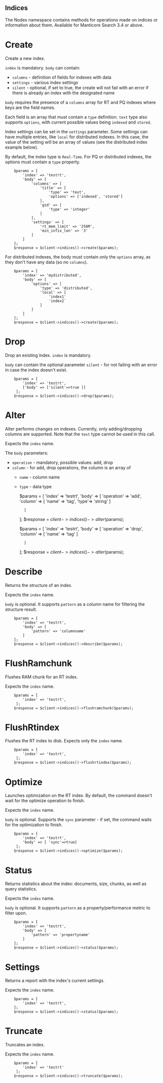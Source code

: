Indices
-------

The Nodes namespace contains methods for operations made on indices or information about them. Available for Manticore Search 3.4 or above.

Create
======
Create a new index.

`index` is mandatory.
`body` can contain:

* `columns` - definition of fields for indexes with data
* `settings` - various index settings
* `silent` - optional, if set to true, the create will not fail with an error if there is already an index with the designated name

`body` requires the presence of a `columns` array for RT and PQ indexes where keys are the field names.

Each field is an array that must contain a `type` definition.
`text` type also supports `options`, with current possible values being `indexed` and `stored`.

Index settings can be set in the `settings` parameter. Some settings can have multiple entries, like `local` for distributed 
indexes. In this case, the value of the setting will be an array of values (see the distributed index example below).

By default, the index type is `Real-Time`. For PQ or distributed indexes, the options must contain a `type` property.


        $params = [
            'index' => 'testrt',
            'body' => [
                'columns' => [
                    'title' => [
                        'type' => 'text',
                        'options' => ['indexed', 'stored']
                    ],
                    'gid' => [
                        'type' => 'integer'
                    ]
                ],
                'settings' => [
                    'rt_mem_limit' => '256M',
                    'min_infix_len' => '3'
                ]
            ]
        ];
        $response = $client->indices()->create($params);
        
For distributed indexes, the body must contain only the `options` array, as they don't have any data (so no `columns`).

        $params = [
            'index' => 'mydistributed',
            'body' => [
                'options' => [
                    'type' => 'distributed',
                    'local' => [
                        'index1'
                        'index2`
                    ]
                ]
            ]
        ];
        $response = $client->indices()->create($params);        

       
Drop
===
Drop an existing index. `index` is mandatory.

`body` can contain the optional parameter `silent` - for not failing with an error in case the index doesn't exist.


        $params = [
            'index' => 'testrt',
            ['body' => ['silent'=>true ]]
         ];
        $response = $client->indices()->drop($params);
        
Alter
====
Alter performs changes on indexes. Currently, only adding/dropping columns are supported.
Note that the `text` type cannot be used in this call.

Expects the `index` name.

The `body` parameters:
 
* `operation` - mandatory, possible values: add, drop
* `column` - for add, drop operations, the column is an array of
    * `name` - column name
    * `type` - data type
 

        $params = [
            'index' => 'testrt',
            'body' => [
                'operation' => 'add',
                'column' => [
                    'name' => 'tag',
                    'type'=> 'string'
                ]
                   
            ]
        ];
        $response = $client->indices()->alter($params);
        
        $params = [
            'index' => 'testrt',
            'body' => [
                'operation' => 'drop',
                'column' => [
                    'name' => 'tag'
                ]
                   
            ]
        ];
        $response = $client->indices()->alter($params);        

Describe
========
Returns the structure of an index.

Expects the `index` name.

`body` is optional. It supports `pattern` as a column name for filtering the structure result.

        $params = [
            'index' => 'testrt',
            'body' => [
                'pattern' => 'columnname'
            ]
        ];
        $response = $client->indices()->describe($params);

FlushRamchunk
=============
Flushes RAM chunk for an RT index.

Expects the `index` name.

        $params = [
            'index' => 'testrt',
         ];
        $response = $client->indices()->flushramchunk($params);               

FlushRtindex
============
Flushes the RT index to disk.
Expects only the `index` name.

        $params = [
            'index' => 'testrt',
         ];
        $response = $client->indices()->flushrtindex($params);

Optimize
========

Launches optimization on the RT index. By default, the command doesn't wait for the optimize operation to finish.

Expects the `index` name.

`body` is optional. Supports the `sync` parameter - if set, the command waits for the optimization to finish.


        $params = [
            'index' => 'testrt',
            'body' => [ 'sync'=>true]
         ];
        $response = $client->indices()->optimize($params);      

Status
======
Returns statistics about the index: documents, size, chunks, as well as query statistics.

Expects the `index` name.

`body` is optional. It supports `pattern` as a property/performance metric to filter upon.

        $params = [
            'index' => 'testrt',
            'body' => [
                'pattern' => 'propertyname'
            ]
        ];
        $response = $client->indices()->status($params);

Settings
========
Returns a report with the index's current settings.

Expects the `index` name.


        $params = [
            'index' => 'testrt',
        ];
        $response = $client->indices()->status($params);

Truncate
========
Truncates an index.

Expects the `index` name.
 
        $params = [
            'index' => 'testrt'
         ];
        $response = $client->indices()->truncate($params);                                                  
<!-- proofread -->